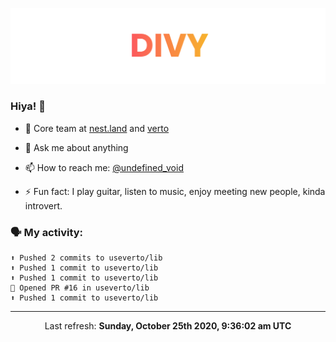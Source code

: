 
![](https://github.com/divy-work/divy-work/raw/master/assets/divy.png)

### Hiya! 👋

- 🔭 Core team at [nest.land](https://github.com/nestdotland/nest.land) and [verto](https://github.com/useverto/verto)

- 💬 Ask me about anything

- 📫 How to reach me: [@undefined_void](https://instagram.com/divy.exe)

- ⚡ Fun fact: I play guitar, listen to music, enjoy meeting new people, kinda introvert.

### 🗣 My activity:

```
⬆️ Pushed 2 commits to useverto/lib
⬆️ Pushed 1 commit to useverto/lib
⬆️ Pushed 1 commit to useverto/lib
💪 Opened PR #16 in useverto/lib
⬆️ Pushed 1 commit to useverto/lib
```

------------
<p align="center">Last refresh: <b>Sunday, October 25th 2020, 9:36:02 am UTC</b></p>
